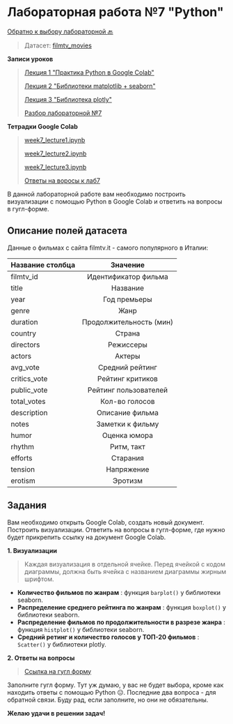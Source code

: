 # Лабораторная работа №7 "Python"

[Обратно к выбору лабораторной :back:](https://github.com/sadokhin/A1_Data_Visualization/blob/962705b6445b2bc117fa2d7bd38c10e4f1718aba/README.md)

> Датасет: [filmtv_movies](https://drive.google.com/file/d/1iB5_UY4TPC2d8TNparIvbfJzrGpdSj-G/view?usp=sharing)

__Записи уроков__

> [Лекция 1 "Практика Python в Google Colab"](https://youtu.be/IAP6vEc-ang)
>
> [Лекция 2 "Библиотеки matplotlib + seaborn"](https://youtu.be/hI0I51yOLF8)
> 
> [Лекция 3 "Библиотека plotly"](https://youtu.be/EEtpfh4QqLI)
> 
> [Разбор лабораторной №7](https://youtu.be/ozYDh5dFpeA)

__Тетрадки Google Colab__

> [week7_lecture1.ipynb](https://colab.research.google.com/drive/1cSWAr_dU6617GgxqXFI-R0WEi1YprJYt?usp=sharing)
> 
> [week7_lecture2.ipynb](https://colab.research.google.com/drive/1gon_cDA99pj6AhlVbji-hAAI_ydzjgyt?usp=sharing)
> 
> [week7_lecture3.ipynb](https://colab.research.google.com/drive/1jx9MqbV0zXm2XzvigRSeult-KLsmv0tD?usp=sharing)
> 
> [Ответы на воросы к лаб7](https://colab.research.google.com/drive/1KOTe7S13evywtzYlCAbYMG_qGe8Js-ls?usp=sharing)

В данной лабораторной работе вам необходимо построить визуализации с помощью Python в Google Colab и ответить на вопросы в гугл-форме.

## Описание полей датасета

Данные о фильмах с сайта filmtv.it - самого популярного в Италии:

| Название столбца | Значение |
| -----------------|:--------:|
| filmtv_id | Идентификатор фильма |
| title |	Название |
| year |	Год премьеры |
| genre |	Жанр |
| duration | Продолжительность (мин) |
| country | Страна |
| directors |	Режиссеры |
| actors |	Актеры |
| avg_vote | Средний рейтинг |
| critics_vote | Рейтинг критиков |
| public_vote |	Рейтинг пользователей |
| total_votes |	Кол-во голосов |
| description |	Описание фильма |
| notes | Заметки к фильму |
| humor | Оценка юмора |
| rhythm |	Ритм, такт |
| efforts |	Старания |
| tension |	Напряжение |
| erotism | Эротизм |

## Задания

Вам необходимо открыть Google Colab, создать новый документ. Построить визуализации. Ответить на вопросы в гугл-форме, где нужно будет прикрепить ссылку на документ Google Colab. 

__1. Визуализации__

> Каждая визуализация в отдельной ячейке.
> Перед ячейкой с кодом диаграммы, должна быть ячейка с названием диаграммы жирным шрифтом.

- __Количество фильмов по жанрам__ : функция `barplot()` у библиотеки seaborn.
- __Распределение среднего рейтинга по жанрам__ : функция `boxplot()` у библиотеки seaborn.
- __Распределение фильмов по продолжительности в разрезе жанра__ : функция `histplot()` у библиотеки seaborn.
- __Средний ретинг и количество голосов у ТОП-20 фильмов__ : `Scatter()` у библиотеки plotly.

__2. Ответы на вопросы__
> [Ссылка на гугл форму](https://forms.gle/wK5fVu4AKCYmyWpR6)

Заполните гугл форму. Тут уж думаю, у вас не будет выбора, кроме как находить ответы с помощью Python 😑. Последние два вопроса - для обратной связи. Буду рад, если заполните, но они не обязательны.

__Желаю удачи в решении задач!__
